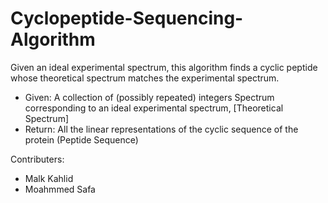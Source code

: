 # Cyclopeptide-Sequencing-Algorithm

Given an ideal experimental spectrum, this algorithm finds a cyclic peptide whose theoretical spectrum matches the experimental spectrum. 
- Given: A collection of (possibly repeated) integers Spectrum corresponding to an  ideal experimental spectrum, [Theoretical Spectrum]
- Return: All the linear representations of the cyclic sequence of the protein (Peptide Sequence)

Contributers:
- Malk Kahlid 
- Moahmmed Safa
